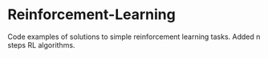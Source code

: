 # Reinforcement-Learning
Code examples of solutions to simple reinforcement learning tasks.
Added n steps RL algorithms.
